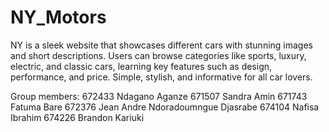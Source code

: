 # NY_Motors
NY is a sleek website that showcases different cars with stunning images and short descriptions. Users can browse categories like sports, luxury, electric, and classic cars, learning key features such as design, performance, and price. Simple, stylish, and informative for all car lovers.

Group members:
672433 Ndagano Aganze
671507 Sandra Amin
671743 Fatuma Bare
672376 Jean Andre Ndoradoumngue Djasrabe
674104 Nafisa Ibrahim
674226 Brandon Kariuki
